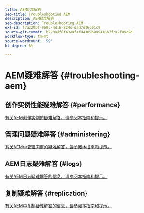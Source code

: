 ```yaml
---
title: AEM疑难解答
seo-title: Troubleshooting AEM
description: AEM疑难解答
seo-description: Troubleshooting AEM
exl-id: f7a220bf-0b0c-4d16-824d-dad7d86c01c9
source-git-commit: b220adf6fa3e9faf94389b9a9416b7fca2f89d9d
workflow-type: tm+mt
source-wordcount: '59'
ht-degree: 6%

---
```


# AEM疑难解答 {#troubleshooting-aem}

## 创作实例性能疑难解答 {#performance}

[有关AEM创作实例的疑难解答，请参阅本指南和提示。](/help/sites-authoring/troubleshooting.md)

## 管理问题疑难解答 {#administering}

[有关AEM中管理问题的疑难解答，请参阅本指南和提示。](/help/sites-administering/troubleshoot.md)

## AEM日志疑难解答 {#logs}

[有关AEM日志疑难解答的信息，请参阅本指南和提示。](/help/sites-administering/troubleshooting.md)

## 复制疑难解答 {#replication}

[有关AEM中复制疑难解答的信息，请参阅本指南和提示。](/help/sites-deploying/troubleshoot-rep.md)
